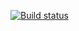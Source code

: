 [![Build status](https://ci.appveyor.com/api/projects/status/ad4c1y835fv3rtg2?svg=true)](https://ci.appveyor.com/project/long57899/react-decomposition)
